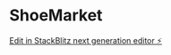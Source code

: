 # ShoeMarket

[Edit in StackBlitz next generation editor ⚡️](https://stackblitz.com/~/github.com/Ryunosuke1031veoe/ShoeMarket)